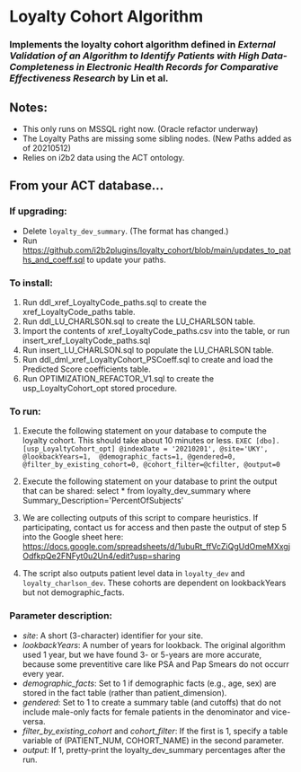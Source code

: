 # Loyalty Cohort Algorithm
### Implements the loyalty cohort algorithm defined in *External Validation of an Algorithm to Identify Patients with High Data-Completeness in Electronic Health Records for Comparative Effectiveness Research* by Lin et al.

## Notes:
* This only runs on MSSQL right now. (Oracle refactor underway)
* The Loyalty Paths are missing some sibling nodes. (New Paths added as of 20210512)
* Relies on i2b2 data using the ACT ontology.

## From your ACT database...

### If upgrading:
* Delete `loyalty_dev_summary`. (The format has changed.)
* Run https://github.com/i2b2plugins/loyalty_cohort/blob/main/updates_to_paths_and_coeff.sql to update your paths.

### To install:
1) Run ddl_xref_LoyaltyCode_paths.sql to create the xref_LoyaltyCode_paths table.
2) Run ddl_LU_CHARLSON.sql to create the LU_CHARLSON table.
4) Import the contents of xref_LoyaltyCode_paths.csv into the table, or run insert_xref_LoyaltyCode_paths.sql
5) Run insert_LU_CHARLSON.sql to populate the LU_CHARLSON table.
6) Run ddl_dml_xref_LoyaltyCohort_PSCoeff.sql to create and load the Predicted Score coefficients table.
7) Run OPTIMIZATION_REFACTOR_V1.sql to create the usp_LoyaltyCohort_opt stored procedure.

### To run:
1) Execute the following statement on your database to compute the loyalty cohort. This should take about 10 minutes or less.
		 `EXEC [dbo].[usp_LoyaltyCohort_opt] @indexDate = '20210201', @site='UKY', @lookbackYears=1,  @demographic_facts=1, @gendered=0, @filter_by_existing_cohort=0, @cohort_filter=@cfilter, @output=0 `
2) Execute the following statement on your database to print the output that can be shared:
	select * from loyalty_dev_summary where Summary_Description='PercentOfSubjects'

3) We are collecting outputs of this script to compare heuristics. If participating, contact us for access and then paste the output of step 5 into the Google sheet here:
https://docs.google.com/spreadsheets/d/1ubuRt_ffVcZiQgUdOmeMXxgjOdfkpQe2FNFyt0u2Un4/edit?usp=sharing

4) The script also outputs patient level data in `loyalty_dev` and `loyalty_charlson_dev`. These cohorts are dependent on lookbackYears but not demographic_facts.

### Parameter description:
* *site*: A short (3-character) identifier for your site.
* *lookbackYears*: A number of years for lookback. The original algorithm used 1 year, but we have found 3- or 5-years are more accurate, because some preventitive care like PSA and Pap Smears do not occurr every year.
* *demographic_facts*: Set to 1 if demographic facts (e.g., age, sex) are stored in the fact table (rather than patient_dimension).
* *gendered*: Set to 1 to create a summary table (and cutoffs) that do not include male-only facts for female patients in the denominator and vice-versa.
* *filter_by_existing_cohort* and *cohort_filter*: If the first is 1, specify a table variable of (PATIENT_NUM, COHORT_NAME) in the second parameter.
* *output*: If 1, pretty-print the loyalty_dev_summary percentages after the run.
